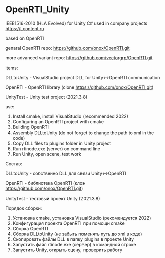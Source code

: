 # OpenRTI_Unity
IEEE1516-2010 (HLA Evolved) for Unity C#
used in company projects https://Lcontent.ru

based on OpenRTI


genaral OpenRTI repo:
https://github.com/onox/OpenRTI.git

more advanced variant repo:
https://github.com/vectorgrp/OpenRTI.git

items:

DLLtoUnity - VisualStudio project DLL for Unity<->OpenRTI communication

OpenRTI - OpenRTI library (clone https://github.com/onox/OpenRTI.git)

UnityTest - Unity test project (2021.3.8)


use:

1. Install cmake, install VisualStudio (recommended 2022)
2. Configuring an OpenRTI project with cmake
3. Building OpenRTI
4. Assembly DLLtoUnity (do not forget to change the path to xml in the code)
5. Copy DLL files to plugins folder in Unity project
6. Run rtinode.exe (server) on command line
7. Run Unity, open scene, test work

Состав:

DLLtoUnity - собственно DLL для связи Unity<->OpenRTI

OpenRTI - библиотека OpenRTI (клон https://github.com/onox/OpenRTI.git)

UnityTest - тестовый проект Unity (2021.3.8)


Порядок сборки:
1. Установка cmake, установка VisualStudio (рекомендуется 2022)
2. Конфигурация проекта OpenRTI при помощи cmake
3. Сборка OpenRTI
4. Сборка DLLtoUnity (не забыть поменять путь до xml в коде)
5. Скопировать файлы DLL в папку plugins в проекте Unity
6. Запустить файл rtinode.exe (сервер) в командной строке
7. Запустить Unity, открыть сцену, проверить работу
